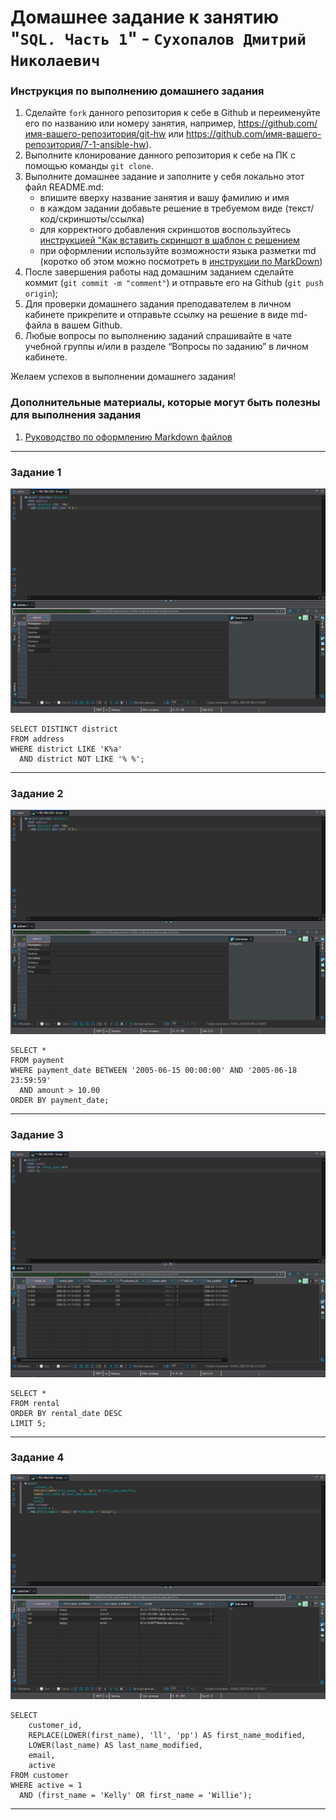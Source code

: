# Домашнее задание к занятию "`SQL. Часть 1`" - `Сухопалов Дмитрий Николаевич`


### Инструкция по выполнению домашнего задания

   1. Сделайте `fork` данного репозитория к себе в Github и переименуйте его по названию или номеру занятия, например, https://github.com/имя-вашего-репозитория/git-hw или  https://github.com/имя-вашего-репозитория/7-1-ansible-hw).
   2. Выполните клонирование данного репозитория к себе на ПК с помощью команды `git clone`.
   3. Выполните домашнее задание и заполните у себя локально этот файл README.md:
      - впишите вверху название занятия и вашу фамилию и имя
      - в каждом задании добавьте решение в требуемом виде (текст/код/скриншоты/ссылка)
      - для корректного добавления скриншотов воспользуйтесь [инструкцией "Как вставить скриншот в шаблон с решением](https://github.com/netology-code/sys-pattern-homework/blob/main/screen-instruction.md)
      - при оформлении используйте возможности языка разметки md (коротко об этом можно посмотреть в [инструкции  по MarkDown](https://github.com/netology-code/sys-pattern-homework/blob/main/md-instruction.md))
   4. После завершения работы над домашним заданием сделайте коммит (`git commit -m "comment"`) и отправьте его на Github (`git push origin`);
   5. Для проверки домашнего задания преподавателем в личном кабинете прикрепите и отправьте ссылку на решение в виде md-файла в вашем Github.
   6. Любые вопросы по выполнению заданий спрашивайте в чате учебной группы и/или в разделе “Вопросы по заданию” в личном кабинете.
   
Желаем успехов в выполнении домашнего задания!
   
### Дополнительные материалы, которые могут быть полезны для выполнения задания

1. [Руководство по оформлению Markdown файлов](https://gist.github.com/Jekins/2bf2d0638163f1294637#Code)

---

### Задание 1

![Команда](https://github.com/PL4NTEXZ/hw_sdn/blob/main/img/sdb-12-03/1.1.jpg)


```
SELECT DISTINCT district
FROM address
WHERE district LIKE 'K%a' 
  AND district NOT LIKE '% %';
```

---

### Задание 2




![Команда](https://github.com/PL4NTEXZ/hw_sdn/blob/main/img/sdb-12-03/1.1.jpg)

```
SELECT *
FROM payment
WHERE payment_date BETWEEN '2005-06-15 00:00:00' AND '2005-06-18 23:59:59'
  AND amount > 10.00
ORDER BY payment_date;
```

---

### Задание 3




![Команда](https://github.com/PL4NTEXZ/hw_sdn/blob/main/img/sdb-12-03/3.1.jpg)

```
SELECT *
FROM rental
ORDER BY rental_date DESC
LIMIT 5;
```

---

### Задание 4




![Команда](https://github.com/PL4NTEXZ/hw_sdn/blob/main/img/sdb-12-03/4.1.jpg)

```
SELECT 
    customer_id,
    REPLACE(LOWER(first_name), 'll', 'pp') AS first_name_modified,
    LOWER(last_name) AS last_name_modified,
    email,
    active
FROM customer
WHERE active = 1
  AND (first_name = 'Kelly' OR first_name = 'Willie');
```

---